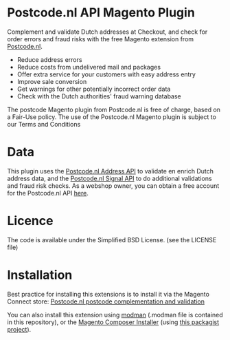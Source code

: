 Postcode.nl API Magento Plugin
=============

Complement and validate Dutch addresses at Checkout, and check for order errors and fraud risks with the free Magento extension from [Postcode.nl](http://postcode.nl).

- Reduce address errors
- Reduce costs from undelivered mail and packages
- Offer extra service for your customers with easy address entry
- Improve sale conversion
- Get warnings for other potentially incorrect order data
- Check with the Dutch authorities' fraud warning database

The postcode Magento plugin from Postcode.nl is free of charge, based on a Fair-Use policy. The use of the Postcode.nl Magento plugin is subject to our Terms and Conditions

Data
=============

This plugin uses the [Postcode.nl Address API](https://api.postcode.nl/documentation/address-api-description) to validate en enrich Dutch address data, and the [Postcode.nl Signal API](https://api.postcode.nl/documentation/signal-api-description) to do additional validations and fraud risk checks.
As a webshop owner, you can obtain a free account for the Postcode.nl API [here](https://api.postcode.nl).


Licence
=============

The code is available under the Simplified BSD License. (see the LICENSE file)

Installation
=============

Best practice for installing this extensions is to install it via the Magento Connect store:
[Postcode.nl postcode complementation and validation](http://www.magentocommerce.com/magento-connect/catalog/product/view/id/14360/s/postcode-nl-postcode-complementation-and-validation-5609)

You can also install this extension using [modman](https://github.com/colinmollenhour/modman) (.modman file is contained in this repository), or the [Magento Composer Installer](https://github.com/magento-hackathon/magento-composer-installer) (using [this packagist project](https://packagist.org/packages/postcode-nl/api-magentoplugin)).
